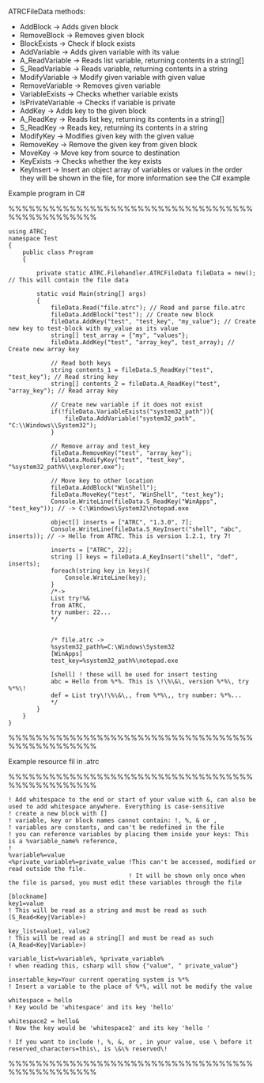 ATRCFileData methods:

 - AddBlock          -> Adds given block
 - RemoveBlock       -> Removes given block
 - BlockExists       -> Check if block exists
 - AddVariable       -> Adds given variable with its value
 - A_ReadVariable    -> Reads list variable, returning contents in a string[]
 - S_ReadVariable    -> Reads variable, returning contents in a string
 - ModifyVariable    -> Modify given variable with given value
 - RemoveVariable    -> Removes given variable
 - VariableExists    -> Checks whether variable exists
 - IsPrivateVariable -> Checks if variable is private
 - AddKey            -> Adds key to the given block
 - A_ReadKey         -> Reads list key, returning its contents in a string[]
 - S_ReadKey         -> Reads key, returning its contents in a string
 - ModifyKey         -> Modifies given key with the given value
 - RemoveKey         -> Remove the given key from given block
 - MoveKey           -> Move key from source to destination
 - KeyExists         -> Checks whether the key exists
 - KeyInsert         -> Insert an object array of variables or values in the order they will be shown in the file, for more information see the C# example 

Example program in C#

%%%%%%%%%%%%%%%%%%%%%%%%%%%%%%%%%%%%%%%%%%%%%%%%%

```
using ATRC;
namespace Test
{
    public class Program
    {

        private static ATRC.Filehandler.ATRCFileData fileData = new(); // This will contain the file data
        
        static void Main(string[] args)
        {
            fileData.Read("file.atrc"); // Read and parse file.atrc
            fileData.AddBlock("test"); // Create new block
            fileData.AddKey("test", "test_key", "my_value"); // Create new key to test-block with my_value as its value
            string[] test_array = {"my", "values"};
            fileData.AddKey("test", "array_key", test_array); // Create new array key

            // Read both keys
            string contents_1 = fileData.S_ReadKey("test", "test_key"); // Read string key
            string[] contents_2 = fileData.A_ReadKey("test", "array_key"); // Read array key
    
            // Create new variable if it does not exist
            if(!fileData.VariableExists("system32_path")){
                fileData.AddVariable("system32_path", "C:\\Windows\\System32");
            }

            // Remove array and test_key
            fileData.RemoveKey("test", "array_key");
            fileData.ModifyKey("test", "test_key", "%system32_path%\\explorer.exe");

            // Move key to other location
            fileData.AddBlock("WinShell");
            fileData.MoveKey("test", "WinShell", "test_key");
            Console.WriteLine(fileData.S_ReadKey("WinApps", "test_key")); // -> C:\Windows\System32\notepad.exe

            object[] inserts = ["ATRC", "1.3.0", 7];
            Console.WriteLine(fileData.S_KeyInsert("shell", "abc", inserts)); // -> Hello from ATRC. This is version 1.2.1, try 7!

            inserts = ["ATRC", 22];
            string [] keys = fileData.A_KeyInsert("shell", "def", inserts);
            foreach(string key in keys){
                Console.WriteLine(key);
            } 
            /*->
            List try!%&
            from ATRC,
            try number: 22...
            */
            
            
            /* file.atrc ->
            %system32_path%=C:\Windows\System32
            [WinApps]
            test_key=%system32_path%\notepad.exe

            [shell] ! these will be used for insert testing
            abc = Hello from %*%. This is \!\%\&\, version %*%\, try %*%\!
            def = List try\!\%\&\,, from %*%\,, try number: %*%...
            */
        }
    }
}
```

%%%%%%%%%%%%%%%%%%%%%%%%%%%%%%%%%%%%%%%%%%%%%%%%%

Example resource fil in .atrc

%%%%%%%%%%%%%%%%%%%%%%%%%%%%%%%%%%%%%%%%%%%%%%%%%

```
! Add whitespace to the end or start of your value with &, can also be used to add whitespace anywhere. Everything is case-sensitive
! create a new block with []
! variable, key or block names cannot contain: !, %, & or ,
! variables are constants, and can't be redefined in the file
! you can reference variables by placing them inside your keys: This is a %variable_name% reference,
!  
%variable%=value
<%private_variable%=private_value !This can't be accessed, modified or read outside the file. 
                                  ! It will be shown only once when the file is parsed, you must edit these variables through the file

[blockname]
key1=value 
! This will be read as a string and must be read as such (S_Read<Key|Variable>)

key_list=value1, value2 
! This will be read as a string[] and must be read as such (A_Read<Key|Variable>)

variable_list=%variable%, %private_variable% 
! when reading this, csharp will show {"value", " private_value"}

insertable_key=Your current operating system is %*% 
! Insert a variable to the place of %*%, will not be modify the value

whitespace = hello 
! Key would be 'whitespace' and its key 'hello' 

whitespace2 = hello&
! Now the key would be 'whitespace2' and its key 'hello '

! If you want to include !, %, &, or , in your value, use \ before it
reserved_characters=this\, is \&\% reserved\!
```

%%%%%%%%%%%%%%%%%%%%%%%%%%%%%%%%%%%%%%%%%%%%%%%%%